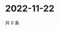 # 2022-11-22

共 0 条

<!-- BEGIN WEIBO -->
<!-- 最后更新时间 Tue Nov 22 2022 19:13:24 GMT+0800 (China Standard Time) -->

<!-- END WEIBO -->
